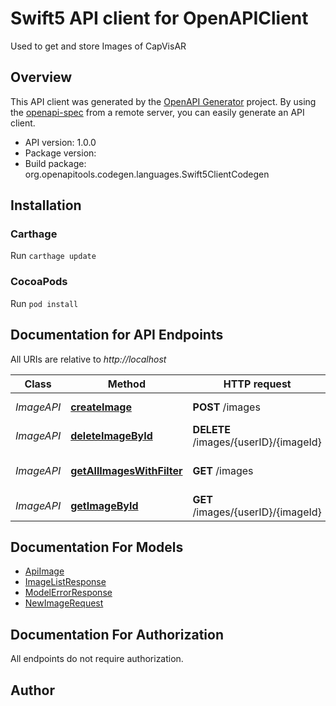 # Swift5 API client for OpenAPIClient

Used to get and store Images of CapVisAR

## Overview
This API client was generated by the [OpenAPI Generator](https://openapi-generator.tech) project.  By using the [openapi-spec](https://github.com/OAI/OpenAPI-Specification) from a remote server, you can easily generate an API client.

- API version: 1.0.0
- Package version: 
- Build package: org.openapitools.codegen.languages.Swift5ClientCodegen

## Installation

### Carthage

Run `carthage update`

### CocoaPods

Run `pod install`

## Documentation for API Endpoints

All URIs are relative to *http://localhost*

Class | Method | HTTP request | Description
------------ | ------------- | ------------- | -------------
*ImageAPI* | [**createImage**](docs/ImageAPI.md#createimage) | **POST** /images | Create new image
*ImageAPI* | [**deleteImageById**](docs/ImageAPI.md#deleteimagebyid) | **DELETE** /images/{userID}/{imageId} | Delete image by id
*ImageAPI* | [**getAllImagesWithFilter**](docs/ImageAPI.md#getallimageswithfilter) | **GET** /images | Get all images with filter
*ImageAPI* | [**getImageById**](docs/ImageAPI.md#getimagebyid) | **GET** /images/{userID}/{imageId} | Get image by id


## Documentation For Models

 - [ApiImage](docs/ApiImage.md)
 - [ImageListResponse](docs/ImageListResponse.md)
 - [ModelErrorResponse](docs/ModelErrorResponse.md)
 - [NewImageRequest](docs/NewImageRequest.md)


## Documentation For Authorization

 All endpoints do not require authorization.


## Author



